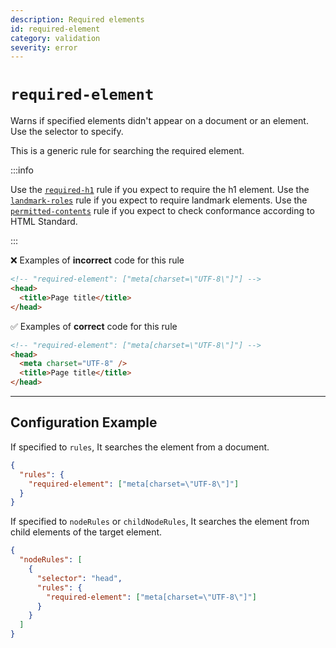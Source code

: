 ```yaml
---
description: Required elements
id: required-element
category: validation
severity: error
---
```


# `required-element`

Warns if specified elements didn't appear on a document or an element. Use the selector to specify.

This is a generic rule for searching the required element.

:::info

Use the [`required-h1`](../required-h1/) rule if you expect to require the h1 element. Use the [`landmark-roles`](../landmark-roles/) rule if you expect to require landmark elements. Use the [`permitted-contents`](../permitted-contents) rule if you expect to check conformance according to HTML Standard.

:::

❌ Examples of **incorrect** code for this rule

```html
<!-- "required-element": ["meta[charset=\"UTF-8\"]"] -->
<head>
  <title>Page title</title>
</head>
```

✅ Examples of **correct** code for this rule

```html
<!-- "required-element": ["meta[charset=\"UTF-8\"]"] -->
<head>
  <meta charset="UTF-8" />
  <title>Page title</title>
</head>
```

---

## Configuration Example

If specified to `rules`, It searches the element from a document.

```json
{
  "rules": {
    "required-element": ["meta[charset=\"UTF-8\"]"]
  }
}
```

If specified to `nodeRules` or `childNodeRules`, It searches the element from child elements of the target element.

```json
{
  "nodeRules": [
    {
      "selector": "head",
      "rules": {
        "required-element": ["meta[charset=\"UTF-8\"]"]
      }
    }
  ]
}
```
